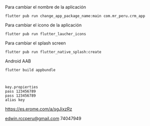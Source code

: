 Para cambiar el nombre de la aplicación
````
flutter pub run change_app_package_name:main com.mr_peru.crm_app
````

Para cambiar el icono de la aplicación
````
flutter pub run flutter_laucher_icons
````

Para cambiar el splash screen
````
flutter pub run flutter_native_splash:create
````

Android AAB
````
flutter build appbundle



key.propierties
pass 123456789
pass 123456789
alias key
````

https://es.erome.com/a/sgJixzRz

edwin.rccperu@gmail.com
74047949